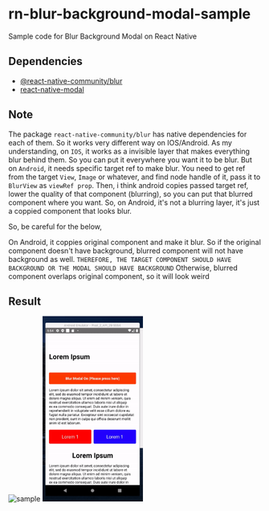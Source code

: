 # rn-blur-background-modal-sample

Sample code for Blur Background Modal on React Native

## Dependencies

- [@react-native-community/blur](https://github.com/react-native-community/react-native-blur)
- [react-native-modal](https://github.com/react-native-community/react-native-modal)

## Note

The package `react-native-community/blur` has native dependencies for each of them. So it works very different way on IOS/Android. As my understanding, on `IOS`, it works as a invisible layer that makes everything blur behind them. So you can put it everywhere you want it to be blur.
But on `Android`, it needs specific target ref to make blur.
You need to get ref from the target `View`, `Image` or whatever, and find node handle of it, pass it to `BlurView` as `viewRef prop`. Then, i think android copies passed target ref, lower the quality of that component (blurring), so you can put that blurred component where you want. So, on Android, it's not a blurring layer, it's just a coppied component that looks blur.

So, be careful for the below,

On Android, it coppies original component and make it blur. So if the original component doesn't have background, blurred component will not have background as well.
`THEREFORE, THE TARGET COMPONENT SHOULD HAVE BACKGROUND OR THE MODAL SHOULD HAVE BACKGROUND`
Otherwise, blurred component overlaps original component, so it will look weird

## Result

<img src="./assets/sample_ios.gif" alt="sample" width="200"/>
<img src="./assets/sample_android.gif" alt="sample" width="200"/>

